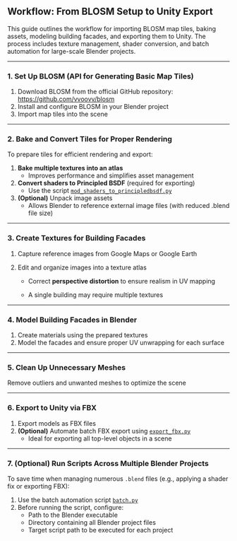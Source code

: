 ## Workflow: From BLOSM Setup to Unity Export

   This guide outlines the workflow for importing BLOSM map tiles, baking assets, modeling building facades, and exporting them to Unity. The process includes texture management, shader conversion, and batch automation for large-scale Blender projects.

------

   ### 1. Set Up BLOSM (API for Generating Basic Map Tiles)

   1. Download BLOSM from the official GitHub repository: https://github.com/vvoovv/blosm
   2. Install and configure BLOSM in your Blender project
   3. Import map tiles into the scene

------

   ### 2. Bake and Convert Tiles for Proper Rendering

   To prepare tiles for efficient rendering and export:

   1. **Bake multiple textures into an atlas**
      - Improves performance and simplifies asset management
   2. **Convert shaders to Principled BSDF** (required for exporting)
      - Use the script [`mod_shaders_to_principledbsdf.py`](https://github.com/licwan62/BlenderScripts/blob/master/mod_shaders_to_principledbsdf.py)
   3. **(Optional)** Unpack image assets
      - Allows Blender to reference external image files (with reduced .blend file size)

------

   ### 3. Create Textures for Building Facades

   1. Capture reference images from Google Maps or Google Earth

   2. Edit and organize images into a texture atlas

      - Correct **perspective distortion** to ensure realism in UV mapping

      - A single building may require multiple textures

------

   ### 4. Model Building Facades in Blender

   1. Create materials using the prepared textures
   2. Model the facades and ensure proper UV unwrapping for each surface

------

   ### 5. Clean Up Unnecessary Meshes

   Remove outliers and unwanted meshes to optimize the scene

------

   ### 6. Export to Unity via FBX

   1. Export models as FBX files
   2. **(Optional)** Automate batch FBX export using [`export_fbx.py`](https://github.com/licwan62/BlenderScripts/blob/master/export_fbx.py)
      - Ideal for exporting all top-level objects in a scene

------

   ### 7. (Optional) Run Scripts Across Multiple Blender Projects

   To save time when managing numerous `.blend` files (e.g., applying a shader fix or exporting FBX):

   1. Use the batch automation script [`batch.py`](https://github.com/licwan62/BlenderScripts/blob/master/batch.py)
   2. Before running the script, configure:
      - Path to the Blender executable
      - Directory containing all Blender project files
      - Target script path to be executed for each project